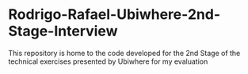 # Rodrigo-Rafael-Ubiwhere-2nd-Stage-Interview
This repository is home to the code developed for the 2nd Stage of the technical exercises presented by Ubiwhere for my evaluation

